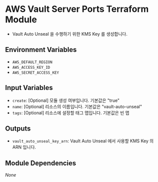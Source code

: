 # AWS Vault Server Ports Terraform Module

- Vault Auto Unseal 을 수행하기 위한 KMS Key 를 생성합니다. 
 

## Environment Variables

- `AWS_DEFAULT_REGION`
- `AWS_ACCESS_KEY_ID`
- `AWS_SECRET_ACCESS_KEY`

## Input Variables

- `create`: [Optional] 모듈 생성 여부입니다. 기본값은 "true"  
- `name`: [Optional] 리소스의 이름입니다. 기본값은 "vault-auto-unseal"
- `tags`: [Optional] 리소스에 설정할 태그 맵입니다. 기본값은 빈 맵 

 
## Outputs

- `vault_auto_unseal_key_arn`: Vault Auto Unseal 에서 사용할 KMS Key 의 ARN 입니다.

## Module Dependencies

_None_
 
 

